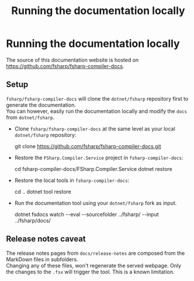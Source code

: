 ﻿---
title: Running the documentation locally
category: Compiler Internals
categoryindex: 200
index: 999
---
# Running the documentation locally

The source of this documentation website is hosted on https://github.com/fsharp/fsharp-compiler-docs.  

## Setup

`fsharp/fsharp-compiler-docs` will clone the `dotnet/fsharp` repository first to generate the documentation.  
You can however, easily run the documentation locally and modify the `docs` from `dotnet/fsharp`.

* Clone `fsharp/fsharp-compiler-docs` at the same level as your local `dotnet/fsharp` repository:


    git clone https://github.com/fsharp/fsharp-compiler-docs.git


* Restore the `FSharp.Compiler.Service` project in `fsharp-compiler-docs`:


    cd fsharp-compiler-docs/FSharp.Compiler.Service
    dotnet restore


* Restore the local tools in `fsharp-compiler-docs`:


    cd ..
    dotnet tool restore


* Run the documentation tool using your `dotnet/fsharp` fork as input.


    dotnet fsdocs watch --eval --sourcefolder ../fsharp/ --input ../fsharp/docs/


## Release notes caveat

The release notes pages from `docs/release-notes` are composed from the MarkDown files in subfolders.  
Changing any of these files, won't regenerate the served webpage. Only the changes to the `.fsx` will trigger the tool. This is a known limitation.
